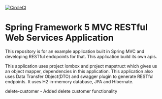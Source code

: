 [![CircleCI](https://circleci.com/gh/yerasoni20/restful-web-services-spring-mvc/tree/master.svg?style=svg)](https://circleci.com/gh/yerasoni20/restful-web-services-spring-mvc/tree/master)
# Spring Framework 5 MVC RESTful Web Services Application

This repository is for an example application built in Spring MVC and developing RESTful endopoints for that. This application build its own apis.

This application uses project lombox and project mapstruct which gives us an object mapper, dependencies in this application. This application also uses Data Transfer Object(DTO) and swagger plugin to generate RESTful endpoints. It uses H2 in-memory database, JPA and Hibernate.

delete-customer - Added delete customer functionality
